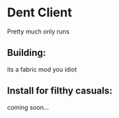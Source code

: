 # Dent Client

Pretty much only runs

## Building:
its a fabric mod you idiot

## Install for filthy casuals:
coming soon...
